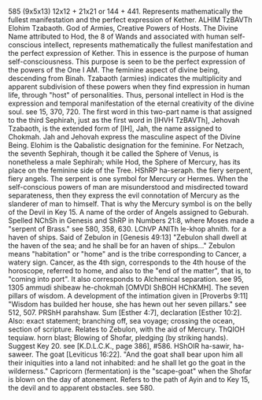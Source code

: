 585 (9x5x13)
12x12 + 21x21 or 144 + 441. Represents mathematically the fullest
manifestation and the perfect expression of Kether.
ALHIM TzBAVTh Elohim Tzabaoth. God of Armies, Creative Powers of
Hosts. The Divine Name attributed to Hod, the 8 of Wands and
associated with human self-conscious intellect, represents
mathematically the fullest manifestation and the perfect
expression of Kether. This in essence is the purpose of human
self-consciousness. This purpose is seen to be the perfect
expression of the powers of the One I AM. The feminine aspect of
divine being, descending from Binah. Tzabaoth (armies) indicates
the multiplicity and apparent subdivision of these powers when
they find expression in human life, through "host" of
personalities. Thus, personal intellect in Hod is the expression
and temporal manifestation of the eternal creativity of the
divine soul. see 15, 370, 720.
The first word in this two-part name is that assigned to the
third Sephirah, just as the first word in [IHVH TzBAVTh], Jehovah
Tzabaoth, is the extended form of [IH], Jah, the name assigned to
Chokmah. Jah and Jehovah express the masculine aspect of the
Divine Being. Elohim is the Qabalistic designation for the
feminine. For Netzach, the seventh Sephirah, though it be called
the Sphere of Venus, is nonetheless a male Sephirah; while Hod,
the Sphere of Mercury, has its place on the feminine side of the
Tree.
HShRP ha-seraph. the fiery serpent, fiery angels. The serpent is
one symbol for Mercury or Hermes. When the self-conscious powers
of man are misunderstood and misdirected toward separateness,
then they express the evil connotation of Mercury as the
slanderer of man to himself. That is why the Mercury symbol is on
the belly of the Devil in Key 15. A name of the order of Angels
assigned to Geburah. Spelled NChSh in Genesis and ShRP in Numbers
21:8, where Moses made a "serpent of Brass." see 580, 358, 630.
LChVP ANITh le-khop ahnith. for a haven of ships. Said of
Zebulon in [Genesis 49:13] "Zebulon shall dwell at the haven of
the sea; and he shall be for an haven of ships..." Zebulon means
"habitation" or "home" and is the tribe corresponding to Cancer,
a watery sign. Cancer, as the 4th sign, corresponds to the 4th
house of the horoscope, referred to home, and also to the "end of
the matter", that is, to "coming into port". It also corresponds
to Alchemical separation. see 95, 1305
ammudi shibeaw he-chokmah [OMVDI ShBOH HChKMH]. The seven pillars
of wisdom. A development of the intimation given in [Proverbs
9:11] "Wisdom has builded her house, she has hewn out her seven
pillars." see 512, 507.
PRShH parahshaw. Sum [Esther 4:7], declaration [Esther 10:2].
Also: exact statement; branching off, sea voyage; crossing the
ocean, section of scripture. Relates to Zebulon, with the aid of
Mercury.
ThQIOH tequiaw. horn blast; Blowing of Shofar, pledging (by
striking hands). Suggest Key 20. see [K.D.L.C.K., page 386],
#586.
HShOIR ha-sawir, ha-saweer. The goat [Leviticus 16:22]. "And the
goat shall bear upon him all their iniquities into a land not
inhabited: and he shall let go the goat in the wilderness."
Capricorn (fermentation) is the "scape-goat" when the Shofar is
blown on the day of atonement. Refers to the path of Ayin and to
Key 15, the devil and to apparent obstacles. see 580.